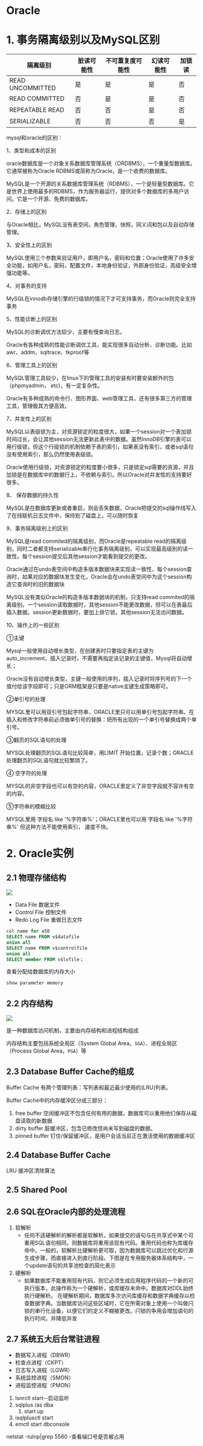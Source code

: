 # Oracle

# 1. 事务隔离级别以及MySQL区别
| 隔离级别| 脏读可能性 | 不可重复度可能性 | 幻读可能性 | 加锁读 |
| ----- | ----- | ----- | ----- | ----- | 
| READ UNCOMMITTED| 是 | 是 | 是 | 否 | 
| READ COMMITTED| 否 | 是 | 是 | 否 | 
| REPEATABLE READ| 否 | 否 | 是 | 否 | 
| SERIALIZABLE| 否 | 否 | 否 | 是 | 

mysql和oracle的区别：

1、类型和成本的区别

oracle数据库是一个对象关系数据库管理系统（ORDBMS），一个重量型数据库。它通常被称为Oracle RDBMS或简称为Oracle，是一个收费的数据库。

MySQL是一个开源的关系数据库管理系统（RDBMS），一个是轻量型数据库。它是世界上使用最多的RDBMS，作为服务器运行，提供对多个数据库的多用户访问。它是一个开源、免费的数据库。

2、存储上的区别

与Oracle相比，MySQL没有表空间，角色管理，快照，同义词和包以及自动存储管理。

3、安全性上的区别

MySQL使用三个参数来验证用户，即用户名，密码和位置；Oracle使用了许多安全功能，如用户名，密码，配置文件，本地身份验证，外部身份验证，高级安全增强功能等。

4、对事务的支持

MySQL在innodb存储引擎的行级锁的情况下才可支持事务，而Oracle则完全支持事务

5、性能诊断上的区别

MySQL的诊断调优方法较少，主要有慢查询日志。

Oracle有各种成熟的性能诊断调优工具，能实现很多自动分析、诊断功能。比如awr、addm、sqltrace、tkproof等

6、管理工具上的区别

MySQL管理工具较少，在linux下的管理工具的安装有时要安装额外的包（phpmyadmin， etc)，有一定复杂性。

Oracle有多种成熟的命令行、图形界面、web管理工具，还有很多第三方的管理工具，管理极其方便高效。

7、并发性上的区别

MySQL以表级锁为主，对资源锁定的粒度很大，如果一个session对一个表加锁时间过长，会让其他session无法更新此表中的数据。虽然InnoDB引擎的表可以用行级锁，但这个行级锁的机制依赖于表的索引，如果表没有索引，或者sql语句没有使用索引，那么仍然使用表级锁。

Oracle使用行级锁，对资源锁定的粒度要小很多，只是锁定sql需要的资源，并且加锁是在数据库中的数据行上，不依赖与索引。所以Oracle对并发性的支持要好很多。

8、 保存数据的持久性

MySQL是在数据库更新或者重启，则会丢失数据，Oracle把提交的sql操作线写入了在线联机日志文件中，保持到了磁盘上，可以随时恢复

9、事务隔离级别上的区别

MySQL是read commited的隔离级别，而Oracle是repeatable read的隔离级别，同时二者都支持serializable串行化事务隔离级别，可以实现最高级别的读一致性。每个session提交后其他session才能看到提交的更改。

Oracle通过在undo表空间中构造多版本数据块来实现读一致性，每个session查询时，如果对应的数据块发生变化，Oracle会在undo表空间中为这个session构造它查询时的旧的数据块

MySQL没有类似Oracle的构造多版本数据块的机制，只支持read commited的隔离级别。一个session读取数据时，其他session不能更改数据，但可以在表最后插入数据。session更新数据时，要加上排它锁，其他session无法访问数据。

10、操作上的一些区别

①主键

Mysql一般使用自动增长类型，在创建表时只要指定表的主键为auto_increment，插入记录时，不需要再指定该记录的主键值，Mysql将自动增长；

Oracle没有自动增长类型，主键一般使用的序列，插入记录时将序列号的下一个值付给该字段即可；只是ORM框架是只要是native主键生成策略即可。

②单引号的处理

MYSQL里可以用双引号包起字符串，ORACLE里只可以用单引号包起字符串。在插入和修改字符串前必须做单引号的替换：把所有出现的一个单引号替换成两个单引号。

③翻页的SQL语句的处理

MYSQL处理翻页的SQL语句比较简单，用LIMIT 开始位置，记录个数；ORACLE处理翻页的SQL语句就比较繁琐了。

④ 空字符的处理

MYSQL的非空字段也可以有空的内容，ORACLE里定义了非空字段就不容许有空的内容。

⑤字符串的模糊比较

MYSQL里用 字段名 like '%字符串%'；ORACLE里也可以用 字段名 like '%字符串%' 但这种方法不能使用索引， 速度不快。


# 2. Oracle实例

## 2.1 物理存储结构
![](../../images/share/share/oracle2.png)

- Data File 数据文件
- Control File 控制文件
- Redo Log File 重做日志文件

```sql
col name for a50
SELECT name FROM v$datafile
union all
SELECT name FROM v$controlfile
union all
SELECT member FROM v$lofile；
```

查看分配给数据库的内存大小

```sql
show parameter memory 
```

## 2.2 内存结构
![](../../images/share/share/oracle.png)


是一种数据库访问机制，主要由内存结构和进程结构组成

内存结构主要包括系统全局区（System Global Area，`SGA`）、进程全局区（Process Global Area，`PGA`）等


## 2.3 Database Buffer Cache的组成

Buffer Cache 有两个管理列表：写列表和最近最少使⽤的(LRU)列表。

Buffer Cache中的内存缓冲区分成三部分：
1. free buffer 空闲缓冲区不包含任何有⽤的数据，数据库可以重⽤他们保存从磁盘读取的新数据
2. dirty buffer 脏缓冲区，包含已修改但尚未写到磁盘的数据。
3. pinned buffer 钉住/保留缓冲区，是⽤户会话当前正在激活使⽤的数据缓冲区

## 2.4 Database Buffer Cache

LRU 缓冲区清除算法

## 2.5 Shared Pool

## 2.6 SQL在Oracle内部的处理流程

1. 软解析
   - 任何不适硬解析的解析都是软解析。如果提交的语句与在共享式中某个可重⽤SQL语句相同，则数据库将重⽤该现有代码。重⽤代码也称为库缓存命中。⼀般的，软解析⽐硬解析更可取，因为数据库可以跳过优化和⾏源⽣成步骤，⽽直接进⼊到直⾏阶段。下图是在专⽤服务器体系结构中，⼀个update语句的共享池检查的简化表示
2. 硬解析
   - 如果数据库不能重⽤现有代码，则它必须⽣成应⽤程序代码的⼀个新的可执⾏版本，此操作称为⼀个硬解析，或库缓存未命中。数据库对DDL始终执⾏硬解析。
   在硬解析期间，数据库多次访问库缓存和数据字典缓存以检查数据字典。当数据库访问这些区域时，它在所需对象上使⽤⼀个叫做闩锁的串⾏化设备，以便它们的定义不糊被更改。闩锁的争⽤会增加语句的执⾏时间，并降低并发

## 2.7 系统五大后台常驻进程
- 数据写入进程（DBWR）
- 检查点进程（CKPT）
- 日志写入进程（LGWR）
- 系统监控进程（SMON）
- 进程监控进程（PMON）

1. lsnrctl start--启动监听
2. sqlplus /as dba
   1. start up
3. isqlplusctl start 
4. emctl start dbconsole

netstat -tulnp|grep 5560 -查看端口号是否被占用
